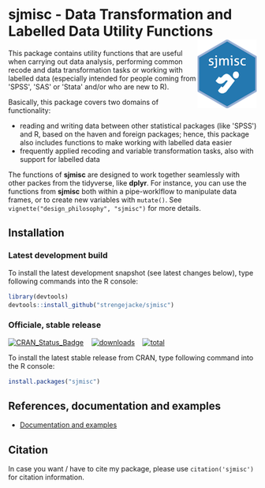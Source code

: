 # sjmisc - Data Transformation and Labelled Data Utility Functions <img src="man/figures/logo.png" align="right" />

This package contains utility functions that are useful when carrying out data analysis, performing common recode and data transformation tasks or working with labelled data (especially intended for people coming from 'SPSS', 'SAS' or 'Stata' and/or who are new to R).

Basically, this package covers two domains of functionality:

* reading and writing data between other statistical packages (like 'SPSS') and R, based on the haven and foreign packages; hence, this package also includes functions to make working with labelled data easier
* frequently applied recoding and variable transformation tasks, also with support for labelled data

The functions of **sjmisc** are designed to work together seamlessly with other packes from the tidyverse, like **dplyr**. For instance, you can use the functions from **sjmisc** both within a pipe-worklflow to manipulate data frames, or to create new variables with `mutate()`. See `vignette("design_philosophy", "sjmisc")` for more details.

## Installation

### Latest development build

To install the latest development snapshot (see latest changes below), type following commands into the R console:

```r
library(devtools)
devtools::install_github("strengejacke/sjmisc")
```

### Officiale, stable release

[![CRAN_Status_Badge](http://www.r-pkg.org/badges/version/sjmisc)](https://cran.r-project.org/package=sjmisc)
&#160;&#160;
[![downloads](http://cranlogs.r-pkg.org/badges/sjmisc)](http://cranlogs.r-pkg.org/)
&#160;&#160;
[![total](http://cranlogs.r-pkg.org/badges/grand-total/sjmisc)](http://cranlogs.r-pkg.org/)

To install the latest stable release from CRAN, type following command into the R console:

```r
install.packages("sjmisc")
```

## References, documentation and examples

- [Documentation and examples](http://www.strengejacke.de/sjPlot/)


## Citation

In case you want / have to cite my package, please use `citation('sjmisc')` for citation information. 
